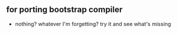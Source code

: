 ## for porting bootstrap compiler

- nothing? whatever I'm forgetting? try it and see what's missing
